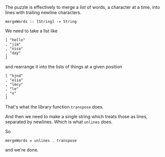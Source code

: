 The puzzle is effectively to merge a *list* of words, a character at a time, into lines with trailing newline characters.

    mergeWords :: [String] -> String

We need to take a list like

    [ "hello"
    , "jim"
    , "nice"
    , "day"
    ]

and rearrange it into the lists of things at a given position

    [ "hjnd"
    , "eiia"
    , "lmcy"
    , "le"
    , "o"
    ]

That's what the library function `transpose` does.

And then we need to make a single string which treats those as lines, separated by newlines. Which is what `unlines` does.

So

    mergeWords = unlines . transpose

and we're done.
